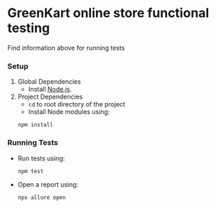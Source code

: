 # GreenKart online store functional testing

Find information above for running tests
### Setup

1. Global Dependencies
    * Install [Node.js](https://nodejs.org/en/).
2. Project Dependencies
    * `cd` to root directory of the project
    * Install Node modules using:
   ```
   npm install
   ```

### Running Tests

* Run tests using:
  ```
  npm test
  ```
* Open a report using:
  ```
  npx allure open
  ```